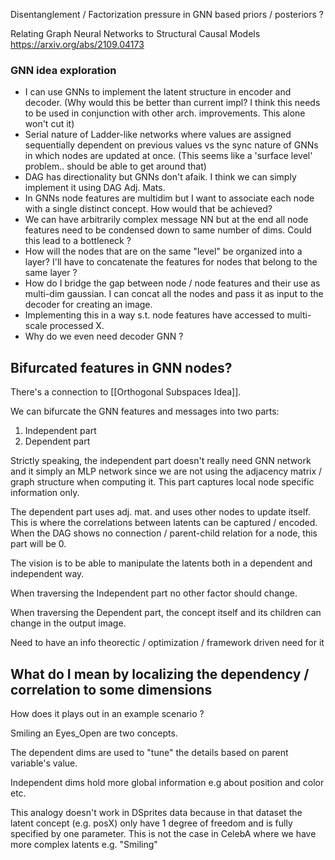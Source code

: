 Disentanglement / Factorization pressure in GNN based priors / posteriors ?

Relating Graph Neural Networks to Structural Causal Models https://arxiv.org/abs/2109.04173

### GNN idea exploration
- I can use GNNs to implement the latent structure in encoder and decoder. (Why would this be better than current impl? I think this needs to be used in conjunction with other arch. improvements. This alone won't cut it)
- Serial nature of Ladder-like networks where values are assigned sequentially dependent on previous values vs the sync nature of GNNs in which nodes are updated at once. (This seems like a 'surface level' problem.. should be able to get around that)
- DAG has directionality but GNNs don't afaik. I think we can simply implement it using DAG Adj. Mats.
- In GNNs node features are multidim but I want to associate each node with a single distinct concept. How would that be achieved?
- We can have arbitrarily complex message NN but at the end all node features need to be condensed down to same number of dims. Could this lead to a bottleneck ?
- How will the nodes that are on the same "level" be organized into a layer? I'll have to concatenate the features for nodes that belong to the same layer ?
- How do I bridge the gap between node / node features and their use as multi-dim gaussian. I can concat all the nodes and pass it as input to the decoder for creating an image.
- Implementing this in a way s.t. node features have accessed to multi-scale processed X.
- Why do we even need decoder GNN ? 

## Bifurcated features in GNN nodes?
There's a connection to [[Orthogonal Subspaces Idea]]. 

We can bifurcate the GNN features and messages into two parts: 
1. Independent part
2. Dependent part

Strictly speaking, the independent part doesn't really need GNN network and it simply an MLP network since we are not using the adjacency matrix / graph structure when computing it. This part captures local node specific information only.

The dependent part uses adj. mat. and uses other nodes to update itself. This is where the correlations between latents can be captured / encoded. When the DAG shows no connection / parent-child relation for a node, this part will be $0$.

The vision is to be able to manipulate the latents both in a dependent and independent way.

When traversing the Independent part no other factor should change.

When traversing the Dependent part, the concept itself and its children can change in the output image.

Need to have an info theorectic / optimization / framework driven need for it

## What do I mean by localizing the dependency / correlation to some dimensions

How does it plays out in an example scenario ?

Smiling an Eyes_Open are two concepts.

The dependent dims are used to "tune" the details based on parent variable's value.

Independent dims hold more global information e.g about position and color etc.

This analogy doesn't work in DSprites data because in that dataset the latent concept (e.g. posX) only have 1 degree of freedom and is fully specified by one parameter. This is not the case in CelebA where we have more complex latents e.g. "Smiling"

